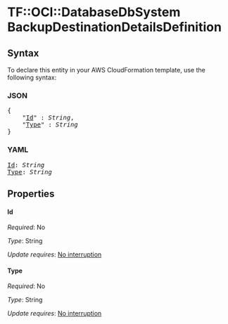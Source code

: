 # TF::OCI::DatabaseDbSystem BackupDestinationDetailsDefinition

## Syntax

To declare this entity in your AWS CloudFormation template, use the following syntax:

### JSON

<pre>
{
    "<a href="#id" title="Id">Id</a>" : <i>String</i>,
    "<a href="#type" title="Type">Type</a>" : <i>String</i>
}
</pre>

### YAML

<pre>
<a href="#id" title="Id">Id</a>: <i>String</i>
<a href="#type" title="Type">Type</a>: <i>String</i>
</pre>

## Properties

#### Id

_Required_: No

_Type_: String

_Update requires_: [No interruption](https://docs.aws.amazon.com/AWSCloudFormation/latest/UserGuide/using-cfn-updating-stacks-update-behaviors.html#update-no-interrupt)

#### Type

_Required_: No

_Type_: String

_Update requires_: [No interruption](https://docs.aws.amazon.com/AWSCloudFormation/latest/UserGuide/using-cfn-updating-stacks-update-behaviors.html#update-no-interrupt)

